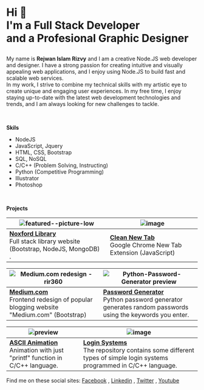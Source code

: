 <!-- ![Dark profile cover featuring Rejwan Islam Rizvy](profile02-cover-dark.jpg) -->

<h1>
 
 Hi 👋 <br/> I'm a Full Stack Developer <br/> and a Profesional Graphic Designer
 
</h1>

My name is **Rejwan Islam Rizvy** and I am a creative Node.JS web developer and designer. I have a strong passion for creating intuitive and visually appealing web applications, and I enjoy using Node.JS to build fast and scalable web services.<br/>
In my work, I strive to combine my technical skills with my artistic eye to create unique and engaging user experiences. In my free time, I enjoy staying up-to-date with the latest web development technologies and trends, and I am always looking for new challenges to tackle.

<br/>

**Skils**
* NodeJS
* JavaScript, Jquery
* HTML, CSS, Bootstrap
* SQL, NoSQL
* C/C++ (Problem Solving, Instructing)
* Python (Competitive Programming)
* Illustrator
* Photoshop

<br/>

**Projects**

| ![featured--picture-low](https://user-images.githubusercontent.com/50569315/135026949-7fedee51-0827-4fe4-a764-8b974dd9a9fd.jpg) | ![image](https://user-images.githubusercontent.com/50569315/131299857-65590074-01d5-4314-9634-6ae5bf842037.png) |
|---|---| 
| [**Noxford Library**](https://github.com/RIR360/Noxford-Library) <br/> Full stack library website (Bootstrap, NodeJS, MongoDB) <br/> . | [**Clean New Tab**](https://github.com/RIR360/Clean-New-Tab) <br/> Google Chrome New Tab Extension (JavaScript) <br/> |

| ![Medium.com redesign - rir360](https://user-images.githubusercontent.com/50569315/126121747-74cef978-07da-48e1-81bb-ad9608604899.png) | ![Python-Password-Generator preview](https://user-images.githubusercontent.com/50569315/98355717-c040af00-204c-11eb-9424-e8298cf725d1.gif) | 
|---|---| 
| [**Medium.com**](https://github.com/RIR360/Medium.com-redesign) <br/> Frontend redesign of popular blogging website "Medium.com" (Bootstrap) <br/>| [**Password Generator**](https://github.com/RIR360/Python-Password-Generator) <br/> Python password generator generates random passwords using the keywords you enter. <br/>|

| ![preview](https://user-images.githubusercontent.com/50569315/110948897-1cee0680-836c-11eb-9c33-f8bce0949a95.gif) | ![image](https://user-images.githubusercontent.com/50569315/121163238-6fa66400-c870-11eb-87f1-a64879e26004.png) |
|---|---| 
| [**ASCII Animation**](https://github.com/RIR360/ASCII-Animation) <br/> Animation with just "printf" function in C/C++ language. <br/> | [**Login Systems**](https://github.com/RIR360/Login-Systems) <br/> The repository contains some different types of simple login systems programmed in C/C++ language. <br/> |


Find me on these social sites:
[Facebook](https://www.facebook.com/RIR360/)
, [Linkedin](https://www.linkedin.com/in/linked-rir360/)
, [Twitter](https://twitter.com/_RIR360)
, [Youtube](https://www.youtube.com/rejwanislamrir)
